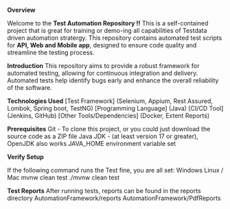 **Overview**

Welcome to the **Test Automation Repository !!** This is a self-contained project that is great for training or demo-ing all capabilities of Testdata driven automation stratergy. This repository contains automated test scripts for **API, Web and Mobile app**, designed to ensure code quality and streamline the testing process.

**Introduction**
This repository aims to provide a robust framework for automated testing, allowing for continuous integration and delivery. Automated tests help identify bugs early and enhance the overall reliability of the software.

**Technologies Used**
[Test Framework] (Selenium, Appium, Rest Assured, Lombok, Spring boot, TestNG)
[Programming Language] (Java)
[CI/CD Tool] (Jenkins, GitHub)
[Other Tools/Dependencies] (Docker, Extent Reports)

**Prerequisites**
Git - To clone this project, or you could just download the source code as a ZIP file
Java JDK - (at least version 17 or greater), OpenJDK also works
JAVA_HOME environment variable set

**Verify Setup**

If the following command runs the Test fine, you are all set:
Windows	Linux / Mac
mvnw clean test	./mvnw clean test

**Test Reports**
After running tests, reports can be found in the reports directory 
AutomationFramework/reports
AutomationFramework/PdfReports
